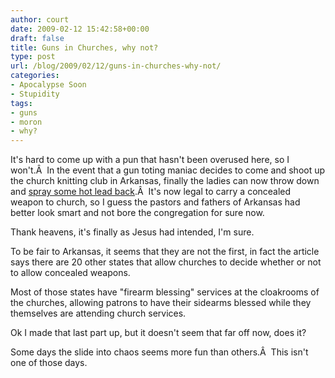```yaml
---
author: court
date: 2009-02-12 15:42:58+00:00
draft: false
title: Guns in Churches, why not?
type: post
url: /blog/2009/02/12/guns-in-churches-why-not/
categories:
- Apocalypse Soon
- Stupidity
tags:
- guns
- moron
- why?
---
```


It's hard to come up with a pun that hasn't been overused here, so I won't.Â  In the event that a gun toting maniac decides to come and shoot up the church knitting club in Arkansas, finally the ladies can now throw down and [spray some hot lead back](http://www.google.com/hostednews/ap/article/ALeqM5jHyLGgcBUec7FVi0MndSO6SzkHUQD969MDMG0).Â  It's now legal to carry a concealed weapon to church, so I guess the pastors and fathers of Arkansas had better look smart and not bore the congregation for sure now.

Thank heavens, it's finally as Jesus had intended, I'm sure.

To be fair to Arkansas, it seems that they are not the first, in fact the article says there are 20 other states that allow churches to decide whether or not to allow concealed weapons.

Most of those states have "firearm blessing" services at the cloakrooms of the churches, allowing patrons to have their sidearms blessed while they themselves are attending church services.

Ok I made that last part up, but it doesn't seem that far off now, does it?

Some days the slide into chaos seems more fun than others.Â  This isn't one of those days.
